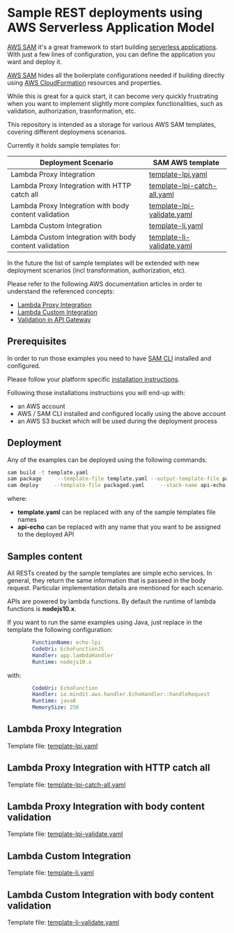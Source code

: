# Sample REST deployments using AWS Serverless Application Model 

[AWS SAM](https://github.com/awslabs/serverless-application-model) it's a great framework to start building [serverless applications](https://martinfowler.com/articles/serverless.html). With just a few lines of configuration, you can define the application you want and deploy it.

[AWS SAM](https://github.com/awslabs/serverless-application-model) hides all the boilerplate configurations needed if building directly using [AWS CloudFormation](https://aws.amazon.com/cloudformation/) resources and properties. 

While this is great for a quick start, it can become very quickly frustrating when you want to implement slightly more complex functionalities, such as validation, authorization, trasnformation, etc.

This repository is intended as a storage for various AWS SAM templates, covering different deploymens scenarios. 

Currently it holds sample templates for:

| Deployment Scenario | SAM AWS template |
| ------------------- | ---------------- |
| Lambda Proxy Integration | [template-lpi.yaml](template-lpi.yaml)
| Lambda Proxy Integration with HTTP catch all | [template-lpi-catch-all.yaml](template-catch-all.yaml)
| Lambda Proxy Integration with body content validation | [template-lpi-validate.yaml](template-lpi-validate.yaml)
| Lambda Custom Integration | [template-li.yaml](template-lpi.yaml)
| Lambda Custom Integration with body content validation| [template-li-validate.yaml](template-lpi.yaml)

In the future the list of sample templates will be extended with new deployment scenarios (incl transformation, authorization, etc).  

Please refer to the following AWS documentation articles in order to understand the referenced concepts:
* [Lambda Proxy Integration](https://docs.aws.amazon.com/apigateway/latest/developerguide/set-up-lambda-proxy-integrations.html#api-gateway-create-api-as-simple-proxy)
* [Lambda Custom Integration](https://docs.aws.amazon.com/apigateway/latest/developerguide/apigateway-getting-started-with-rest-apis.html)
* [Validation in API Gateway](https://docs.aws.amazon.com/apigateway/latest/developerguide/api-gateway-method-request-validation.html)


## Prerequisites 
In order to run those examples you need to have [SAM CLI](https://docs.aws.amazon.com/serverless-application-model/latest/developerguide/serverless-sam-reference.html#serverless-sam-cli) installed and configured.

Please follow your platform specific [installation instructions](https://docs.aws.amazon.com/serverless-application-model/latest/developerguide/serverless-sam-cli-install.html). 

Following those installations instructions you will end-up with:
* an AWS account 
* AWS / SAM CLI installed and configured locally using the above account 
* an AWS S3 bucket which will be used during the deployment process

## Deployment 

Any of the examples can be deployed using the following commands:
``` bash
sam build -t template.yaml  
sam package     --template-file template.yaml --output-template-file packaged.yaml     --s3-bucket mindit.io 
sam deploy     --template-file packaged.yaml     --stack-name api-echo     --capabilities CAPABILITY_IAM

```
where:
* **template.yaml** can be replaced with any of the sample templates file names
* **api-echo** can be replaced with any name that you want to be assigned to the deployed API  

## Samples content

All RESTs created by the sample templates are simple echo services. In general, they return the same information that is passeed in the body request. Particular implementation details are mentioned for each scenario. 

APIs are powered by lambda functions. By default the runtime of lambda functions is **nodejs10.x**. 

If you want to run the same examples using Java, just replace in the template the following configuration:   
``` yaml
        FunctionName: echo-lpi
        CodeUri: EchoFunctionJS
        Handler: app.lambdaHandler
        Runtime: nodejs10.x
```
with:
``` yaml
        CodeUri: EchoFunction
        Handler: io.mindit.aws.handler.EchoHandler::handleRequest
        Runtime: java8
        MemorySize: 256
``` 

## Lambda Proxy Integration 
Template file: [template-lpi.yaml](template-lpi.yaml)

## Lambda Proxy Integration with HTTP catch all 
Template file: [template-lpi-catch-all.yaml](template-catch-all.yaml)

## Lambda Proxy Integration with body content validation 
Template file: [template-lpi-validate.yaml](template-lpi-validate.yaml)

## Lambda Custom Integration 
Template file: [template-li.yaml](template-lpi.yaml)

## Lambda Custom Integration with body content validation
Template file: [template-li-validate.yaml](template-lpi.yaml)